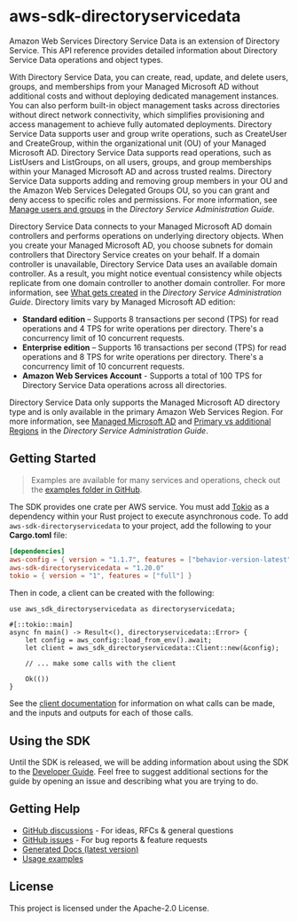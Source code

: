 # aws-sdk-directoryservicedata

Amazon Web Services Directory Service Data is an extension of Directory Service. This API reference provides detailed information about Directory Service Data operations and object types.

With Directory Service Data, you can create, read, update, and delete users, groups, and memberships from your Managed Microsoft AD without additional costs and without deploying dedicated management instances. You can also perform built-in object management tasks across directories without direct network connectivity, which simplifies provisioning and access management to achieve fully automated deployments. Directory Service Data supports user and group write operations, such as CreateUser and CreateGroup, within the organizational unit (OU) of your Managed Microsoft AD. Directory Service Data supports read operations, such as ListUsers and ListGroups, on all users, groups, and group memberships within your Managed Microsoft AD and across trusted realms. Directory Service Data supports adding and removing group members in your OU and the Amazon Web Services Delegated Groups OU, so you can grant and deny access to specific roles and permissions. For more information, see [Manage users and groups](https://docs.aws.amazon.com/directoryservice/latest/admin-guide/ms_ad_manage_users_groups.html) in the _Directory Service Administration Guide_.

Directory Service Data connects to your Managed Microsoft AD domain controllers and performs operations on underlying directory objects. When you create your Managed Microsoft AD, you choose subnets for domain controllers that Directory Service creates on your behalf. If a domain controller is unavailable, Directory Service Data uses an available domain controller. As a result, you might notice eventual consistency while objects replicate from one domain controller to another domain controller. For more information, see [What gets created](https://docs.aws.amazon.com/directoryservice/latest/admin-guide/ms_ad_getting_started_what_gets_created.html) in the _Directory Service Administration Guide_. Directory limits vary by Managed Microsoft AD edition:
  - __Standard edition__ – Supports 8 transactions per second (TPS) for read operations and 4 TPS for write operations per directory. There's a concurrency limit of 10 concurrent requests.
  - __Enterprise edition__ – Supports 16 transactions per second (TPS) for read operations and 8 TPS for write operations per directory. There's a concurrency limit of 10 concurrent requests.
  - __Amazon Web Services Account__ - Supports a total of 100 TPS for Directory Service Data operations across all directories.

Directory Service Data only supports the Managed Microsoft AD directory type and is only available in the primary Amazon Web Services Region. For more information, see [Managed Microsoft AD](https://docs.aws.amazon.com/directoryservice/latest/admin-guide/directory_microsoft_ad.html) and [Primary vs additional Regions](https://docs.aws.amazon.com/directoryservice/latest/admin-guide/multi-region-global-primary-additional.html) in the _Directory Service Administration Guide_.

## Getting Started

> Examples are available for many services and operations, check out the
> [examples folder in GitHub](https://github.com/awslabs/aws-sdk-rust/tree/main/examples).

The SDK provides one crate per AWS service. You must add [Tokio](https://crates.io/crates/tokio)
as a dependency within your Rust project to execute asynchronous code. To add `aws-sdk-directoryservicedata` to
your project, add the following to your **Cargo.toml** file:

```toml
[dependencies]
aws-config = { version = "1.1.7", features = ["behavior-version-latest"] }
aws-sdk-directoryservicedata = "1.20.0"
tokio = { version = "1", features = ["full"] }
```

Then in code, a client can be created with the following:

```rust,no_run
use aws_sdk_directoryservicedata as directoryservicedata;

#[::tokio::main]
async fn main() -> Result<(), directoryservicedata::Error> {
    let config = aws_config::load_from_env().await;
    let client = aws_sdk_directoryservicedata::Client::new(&config);

    // ... make some calls with the client

    Ok(())
}
```

See the [client documentation](https://docs.rs/aws-sdk-directoryservicedata/latest/aws_sdk_directoryservicedata/client/struct.Client.html)
for information on what calls can be made, and the inputs and outputs for each of those calls.

## Using the SDK

Until the SDK is released, we will be adding information about using the SDK to the
[Developer Guide](https://docs.aws.amazon.com/sdk-for-rust/latest/dg/welcome.html). Feel free to suggest
additional sections for the guide by opening an issue and describing what you are trying to do.

## Getting Help

* [GitHub discussions](https://github.com/awslabs/aws-sdk-rust/discussions) - For ideas, RFCs & general questions
* [GitHub issues](https://github.com/awslabs/aws-sdk-rust/issues/new/choose) - For bug reports & feature requests
* [Generated Docs (latest version)](https://awslabs.github.io/aws-sdk-rust/)
* [Usage examples](https://github.com/awslabs/aws-sdk-rust/tree/main/examples)

## License

This project is licensed under the Apache-2.0 License.

